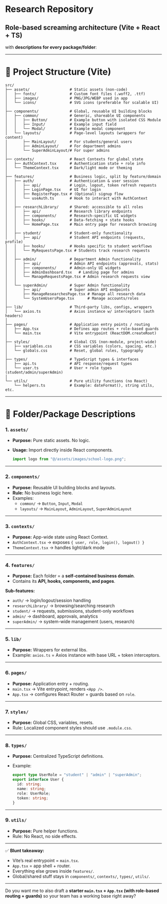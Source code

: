 # Research Repository

## **Role-based screaming architecture (Vite + React + TS)**

with **descriptions for every package/folder**:

---

# 📂 Project Structure (Vite)

```
src/
├── assets/                  # Static assets (non-code)
│   ├── fonts/               # Custom font files (.woff2, .ttf)
│   ├── images/              # PNG/JPG/WEBP used in app
│   └── icons/               # SVG icons (preferable for scalable UI)
│
├── components/              # Global, reusable UI building blocks
│   ├── common/              # Generic, shareable UI components
│   │   ├── Button/          # Example button with isolated CSS Module
│   │   ├── Input/           # Example input field
│   │   └── Modal/           # Example modal component
│   └── layouts/             # Page-level layouts (wrappers for content)
│       ├── MainLayout/      # For students/general users
│       ├── AdminLayout/     # For department admins
│       └── SuperAdminLayout/# For super admins
│
├── contexts/                # React Contexts for global state
│   ├── AuthContext.tsx      # Authentication state + role info
│   └── ThemeContext.tsx     # Dark/light mode or theming
│
├── features/                # Business logic, split by feature/domain
│   ├── auth/                # Authentication & user session
│   │   ├── api/             # Login, logout, token refresh requests
│   │   ├── LoginPage.tsx    # UI for login
│   │   ├── RegisterPage.tsx # (Optional) signup flow
│   │   └── useAuth.ts       # Hook to interact with AuthContext
│   │
│   ├── researchLibrary/     # Shared: accessible to all roles
│   │   ├── api/             # Research library endpoints
│   │   ├── components/      # Research-specific UI widgets
│   │   ├── hooks/           # Data-fetching + state hooks
│   │   └── HomePage.tsx     # Main entry page for research browsing
│   │
│   ├── student/             # Student-only functionality
│   │   ├── api/             # Student API endpoints (requests, profile)
│   │   ├── hooks/           # Hooks specific to student workflows
│   │   └── MyRequestsPage.tsx # Students track research requests
│   │
│   ├── admin/               # Department Admin functionality
│   │   ├── api/             # Admin API endpoints (approvals, stats)
│   │   ├── components/      # Admin-only UI widgets
│   │   ├── AdminDashboard.tsx   # Landing page for admins
│   │   └── ManageRequestsPage.tsx # Admin research requests view
│   │
│   └── superAdmin/          # Super Admin functionality
│       ├── api/             # Super admin API endpoints
│       ├── ManageResearchesPage.tsx # Manage all research data
│       └── SystemUsersPage.tsx      # Manage accounts/roles
│
├── lib/                     # Third-party libs, configs, wrappers
│   └── axios.ts             # Axios instance w/ interceptors (auth headers)
│
├── pages/                   # Application entry points / routing
│   ├── App.tsx              # Defines app routes + role-based guards
│   └── main.tsx             # Vite entrypoint (ReactDOM.createRoot)
│
├── styles/                  # Global CSS (non-module, project-wide)
│   ├── variables.css        # CSS variables (colors, spacing, etc.)
│   └── globals.css          # Reset, global rules, typography
│
├── types/                   # TypeScript types & interfaces
│   ├── api.ts               # API response/request types
│   └── user.ts              # User + role types (student/admin/superAdmin)
│
└── utils/                   # Pure utility functions (no React)
    └── helpers.ts           # Example: dateFormat(), string utils, etc.
```

---

# 📝 Folder/Package Descriptions

### 1. **`assets/`**

- **Purpose:** Pure static assets. No logic.
- **Usage:** Import directly inside React components.

  ```ts
  import logo from "@/assets/images/school-logo.png";
  ```

---

### 2. **`components/`**

- **Purpose:** Reusable UI building blocks and layouts.
- **Rule:** No business logic here.
- Examples:
  - `common/` → `Button`, `Input`, `Modal`
  - `layouts/` → `MainLayout`, `AdminLayout`, `SuperAdminLayout`

---

### 3. **`contexts/`**

- **Purpose:** App-wide state using React Context.
- `AuthContext.tsx` → exposes `{ user, role, login(), logout() }`
- `ThemeContext.tsx` → handles light/dark mode

---

### 4. **`features/`**

- **Purpose:** Each folder = a **self-contained business domain**.
- Contains its **API, hooks, components, and pages**.

**Sub-features:**

- `auth/` → login/logout/session handling
- `researchLibrary/` → browsing/searching research
- `student/` → requests, submissions, student-only workflows
- `admin/` → dashboard, approvals, analytics
- `superAdmin/` → system-wide management (users, research)

---

### 5. **`lib/`**

- **Purpose:** Wrappers for external libs.
- Example: `axios.ts` = Axios instance with base URL + token interceptors.

---

### 6. **`pages/`**

- **Purpose:** Application entry + routing.
- `main.tsx` → Vite entrypoint, renders `<App />`.
- `App.tsx` → configures React Router + guards based on `role`.

---

### 7. **`styles/`**

- **Purpose:** Global CSS, variables, resets.
- Rule: Localized component styles should use `.module.css`.

---

### 8. **`types/`**

- **Purpose:** Centralized TypeScript definitions.
- Example:

  ```ts
  export type UserRole = "student" | "admin" | "superAdmin";
  export interface User {
    id: string;
    name: string;
    role: UserRole;
    token: string;
  }
  ```

---

### 9. **`utils/`**

- **Purpose:** Pure helper functions.
- Rule: No React, no side effects.

---

✅ **Blunt takeaway:**

- Vite’s real entrypoint = `main.tsx`.
- `App.tsx` = app shell + router.
- Everything else grows inside `features/`.
- Global/shared stuff stays in `components/`, `contexts/`, `types/`, `utils/`.

---

Do you want me to also draft a **starter `main.tsx` + `App.tsx` (with role-based routing + guards)** so your team has a working base right away?

